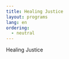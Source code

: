 ```yaml
---
title: Healing Justice
layout: programs
lang: en
ordering:
  - neutral
---
```

Healing Justice